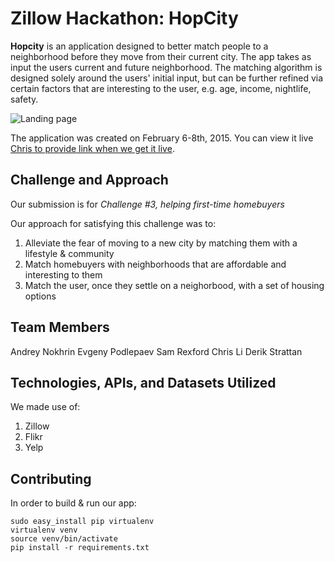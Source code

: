 # Zillow Hackathon: HopCity

**Hopcity** is an application designed to better match people to a neighborhood before they move from their current city. The app takes as input the users current and future neighborhood. The matching algorithm is designed solely around the users' initial input, but can be further refined via certain factors that are interesting to the user, e.g. age, income, nightlife, safety.

![Landing page][logo]

[logo]: http://i.imgur.com/88aniHk.jpg "Landing page"

The application was created on February 6-8th, 2015. You can view it live [Chris to provide link when we get it live](https://www.google.com "some link").

## Challenge and Approach

Our submission is for *Challenge #3, helping first-time homebuyers*

Our approach for satisfying this challenge was to:
  1. Alleviate the fear of moving to a new city by matching them with a lifestyle & community
  2. Match homebuyers with neighborhoods that are affordable and interesting to them
  3. Match the user, once they settle on a neighorbood, with a set of housing options

## Team Members

Andrey Nokhrin
Evgeny Podlepaev
Sam Rexford
Chris Li
Derik Strattan

## Technologies, APIs, and Datasets Utilized

We made use of:
  1. Zillow
  2. Flikr
  3. Yelp

## Contributing

In order to build & run our app:

	sudo easy_install pip virtualenv
	virtualenv venv
	source venv/bin/activate
	pip install -r requirements.txt

